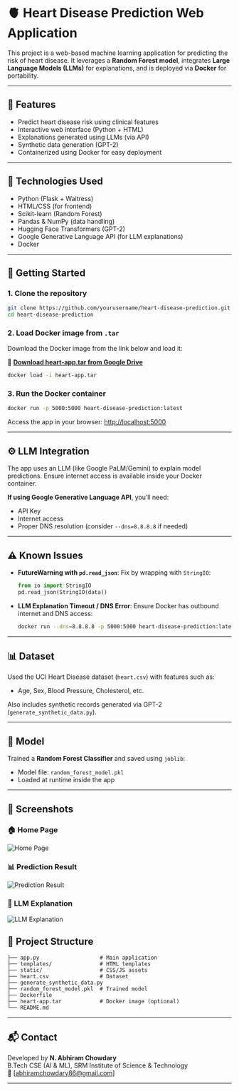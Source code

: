 # 🫀 Heart Disease Prediction Web Application

This project is a web-based machine learning application for predicting the risk of heart disease. It leverages a **Random Forest model**, integrates **Large Language Models (LLMs)** for explanations, and is deployed via **Docker** for portability.

---

## 📌 Features

- Predict heart disease risk using clinical features
- Interactive web interface (Python + HTML)
- Explanations generated using LLMs (via API)
- Synthetic data generation (GPT-2)
- Containerized using Docker for easy deployment

---

## 🧠 Technologies Used

- Python (Flask + Waitress)
- HTML/CSS (for frontend)
- Scikit-learn (Random Forest)
- Pandas & NumPy (data handling)
- Hugging Face Transformers (GPT-2)
- Google Generative Language API (for LLM explanations)
- Docker

---

## 🚀 Getting Started

### 1. Clone the repository
```bash
git clone https://github.com/yourusername/heart-disease-prediction.git
cd heart-disease-prediction
```

### 2. Load Docker image from `.tar`
Download the Docker image from the link below and load it:

🔗 **[Download heart-app.tar from Google Drive](https://drive.google.com/drive/u/3/my-drive)**

```bash
docker load -i heart-app.tar
```

### 3. Run the Docker container
```bash
docker run -p 5000:5000 heart-disease-prediction:latest
```

Access the app in your browser: [http://localhost:5000](http://localhost:5000)

---

## ⚙️ LLM Integration

The app uses an LLM (like Google PaLM/Gemini) to explain model predictions. Ensure internet access is available inside your Docker container.

**If using Google Generative Language API**, you’ll need:
- API Key
- Internet access
- Proper DNS resolution (consider `--dns=8.8.8.8` if needed)

---

## ⚠️ Known Issues

- **FutureWarning with `pd.read_json`**:
  Fix by wrapping with `StringIO`:
  ```python
  from io import StringIO
  pd.read_json(StringIO(data))
  ```

- **LLM Explanation Timeout / DNS Error**:
  Ensure Docker has outbound internet and DNS access:
  ```bash
  docker run --dns=8.8.8.8 -p 5000:5000 heart-disease-prediction:latest
  ```

---

## 📊 Dataset

Used the UCI Heart Disease dataset (`heart.csv`) with features such as:
- Age, Sex, Blood Pressure, Cholesterol, etc.

Also includes synthetic records generated via GPT-2 (`generate_synthetic_data.py`).

---

## 🧪 Model

Trained a **Random Forest Classifier** and saved using `joblib`:
- Model file: `random_forest_model.pkl`
- Loaded at runtime inside the app

---

## 📸 Screenshots

### 🏠 Home Page
![Home Page](screenshots/home_page.png)

### 📊 Prediction Result
![Prediction Result](screenshots/prediction_result.png)

### 💬 LLM Explanation
![LLM Explanation](screenshots/llm_explanation.png)


## 📁 Project Structure

```
├── app.py                   # Main application
├── templates/               # HTML templates
├── static/                  # CSS/JS assets
├── heart.csv                # Dataset
├── generate_synthetic_data.py
├── random_forest_model.pkl  # Trained model
├── Dockerfile
├── heart-app.tar            # Docker image (optional)
└── README.md
```

---

## 📬 Contact

Developed by **N. Abhiram Chowdary**  
B.Tech CSE (AI & ML), SRM Institute of Science & Technology  
📧 [abhiramchowdary86@gmail.com]

---

